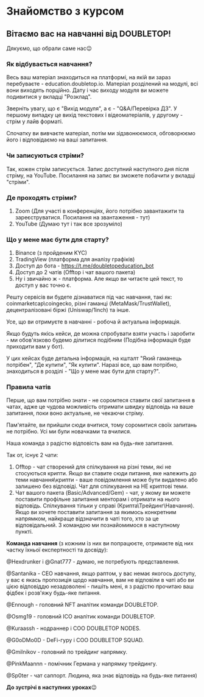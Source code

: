 # Знайомство з курсом

## Вітаємо вас на навчанні від DOUBLETOP!

Дякуємо, що обрали саме нас😉

### Як відбувається навчання?

Весь ваш матеріал знаходиться на платформі, на якій ви зараз перебуваєте - education.doubletop.io. Матеріал розділений на модулі, всі вони виходять порційно. Дату і час виходу модуля ви можете подивитися у вкладці "Розклад".

Зверніть увагу, що є "Вихід модуля", а є - "Q&A/Перевірка ДЗ". У першому випадку це вихід текстових і відеоматеріалів, у другому - стрім у лайв форматі.

Спочатку ви вивчаєте матеріал, потім ми зідзвонюємося, обговорюємо його і відповідаємо на ваші запитання.

### Чи записуються стріми?

Так, кожен стрім записується. Запис доступний наступного дня після стріму, на YouTube. Посилання на запис ви зможете побачити у вкладці "стріми".

### Де проходять стріми?

1. Zoom (Для участі в конференціях, його потрібно завантажити та зареєструватися. Посилання на звантаження - тут)  
2. YouTube (Думаю тут і так все зрозуміло)

### Що у мене має бути для старту?

1. Binance (з пройденим KYC)
2. TradingView (платформа для аналізу графіків)
3. Доступ до бота - https://t.me/doubletopeducation_bot
4. Доступ до 2 чатів (Offtop і чат вашого пакета)
5. Ну і звичайно ж - платформа. Але якщо ви читаєте цей текст, то доступ у вас точно є.

Решту сервісів ви будете дізнаватися під час навчання, такі як: coinmarketcap\coingecko, різні гаманці (MetaMask/TrustWallet), децентралізовані біржі (Uniswap/1inch) та інше.

Усе, що ви отримуєте в навчанні - робоча й актуальна інформація.

Якщо будуть якісь кейси, де можна спробувати взяти участь і заробити - ми обов'язково будемо ділитися подібним (Подібна інформація буде приходити вам у бот).

У цих кейсах буде детальна інформація, на кшталт "Який гаманець потрібен", "Де купити", "Як купити". Наразі все, що вам потрібно, знаходиться в розділі - "Що у мене має бути для старту?".

### Правила чатів

Перше, що вам потрібно знати - не соромтеся ставити свої запитання в чатах, адже це чудова можливість отримати швидку відповідь на ваше запитання, поки воно актуальне, не чекаючи стріму.

Пам'ятайте, ви прийшли сюди вчитися, тому соромитися своїх запитань не потрібно. Усі ми були новачками та вчилися.

Наша команда з радістю відповість вам на будь-яке запитання.

Так от, існує 2 чати:

1. Offtop - чат створений для спілкування на різні теми, які не стосуються крипти. Якщо ви ставите сюди питання, яке належить до теми навчання\крипти - ваше повідомлення може бути видалено або залишено без відповіді. Чат для спілкування на НЕ криптові теми.
2. Чат вашого пакета (Basic/Advanced/Gem) - чат, у якому ви можете поставити профільне запитання менторам і отримати на нього відповідь. Спілкування тільки у справі (Крипта\Трейдинг\Навчання).
Якщо ви хочете поставити запитання за якимось конкретним напрямком, найкраще відзначити в чаті того, хто за це відповідальний. З командою ми познайомимося в наступному пункті.

**Команда навчання** (з кожним із них ви попрацюєте, отримаєте від них частку їхньої експертності та досвіду):

@Hexdrunker і @Gnat777 - думаю, не потребують представлення.

@Santanika - CEO навчання, якщо раптом, у вас немає якогось доступу, у вас є якась пропозиція щодо навчання, вам не відповіли в чаті або ви цією відповіддю незадоволені - пишіть мені, я з радістю прочитаю ваш фідбек і розв'яжу будь-яке питання.

@Ennough - головний NFT аналітик команди DOUBLETOP.

@Osmg19 - головний ICO аналітик команди DOUBLETOP.

@Kuraassh - нодраннер і COO DOUBLETOP NODES.

@G0oDMo0D - DeFi-гуру і COO DOUBLETOP SQUAD.

@Gmilnikov - головний по трейдинг напрямку.

@PinkMaannn - помічник Германа у напрямку трейдингу.

@Sp0ter - чат саппорт. Людина, яка знає відповідь на будь-яке питання)

**До зустрічі в наступних уроках**😉